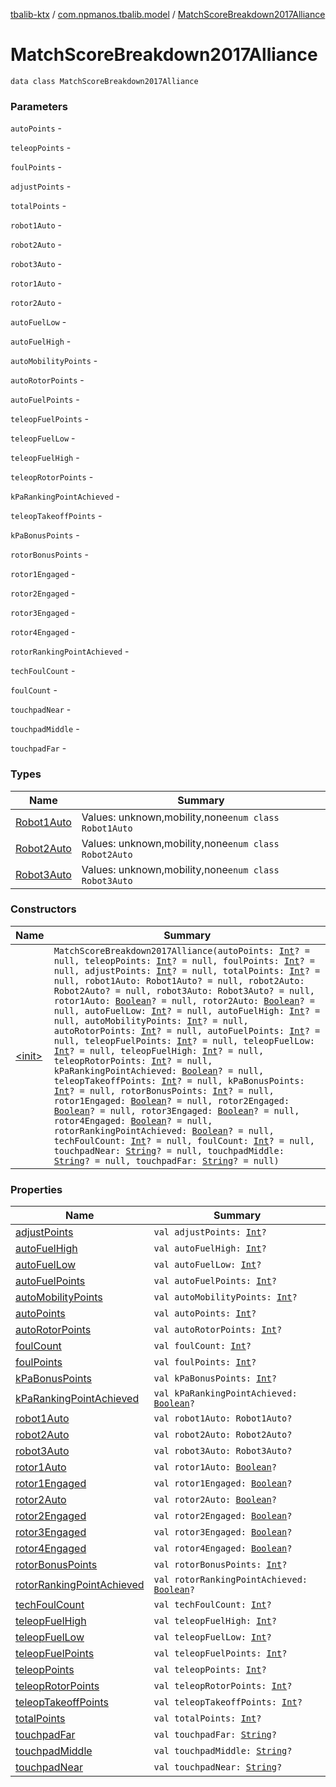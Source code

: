 [tbalib-ktx](../../index.md) / [com.npmanos.tbalib.model](../index.md) / [MatchScoreBreakdown2017Alliance](./index.md)

# MatchScoreBreakdown2017Alliance

`data class MatchScoreBreakdown2017Alliance`

### Parameters

`autoPoints` -

`teleopPoints` -

`foulPoints` -

`adjustPoints` -

`totalPoints` -

`robot1Auto` -

`robot2Auto` -

`robot3Auto` -

`rotor1Auto` -

`rotor2Auto` -

`autoFuelLow` -

`autoFuelHigh` -

`autoMobilityPoints` -

`autoRotorPoints` -

`autoFuelPoints` -

`teleopFuelPoints` -

`teleopFuelLow` -

`teleopFuelHigh` -

`teleopRotorPoints` -

`kPaRankingPointAchieved` -

`teleopTakeoffPoints` -

`kPaBonusPoints` -

`rotorBonusPoints` -

`rotor1Engaged` -

`rotor2Engaged` -

`rotor3Engaged` -

`rotor4Engaged` -

`rotorRankingPointAchieved` -

`techFoulCount` -

`foulCount` -

`touchpadNear` -

`touchpadMiddle` -

`touchpadFar` -

### Types

| Name | Summary |
|---|---|
| [Robot1Auto](-robot1-auto/index.md) | Values: unknown,mobility,none`enum class Robot1Auto` |
| [Robot2Auto](-robot2-auto/index.md) | Values: unknown,mobility,none`enum class Robot2Auto` |
| [Robot3Auto](-robot3-auto/index.md) | Values: unknown,mobility,none`enum class Robot3Auto` |

### Constructors

| Name | Summary |
|---|---|
| [&lt;init&gt;](-init-.md) | `MatchScoreBreakdown2017Alliance(autoPoints: `[`Int`](https://kotlinlang.org/api/latest/jvm/stdlib/kotlin/-int/index.html)`? = null, teleopPoints: `[`Int`](https://kotlinlang.org/api/latest/jvm/stdlib/kotlin/-int/index.html)`? = null, foulPoints: `[`Int`](https://kotlinlang.org/api/latest/jvm/stdlib/kotlin/-int/index.html)`? = null, adjustPoints: `[`Int`](https://kotlinlang.org/api/latest/jvm/stdlib/kotlin/-int/index.html)`? = null, totalPoints: `[`Int`](https://kotlinlang.org/api/latest/jvm/stdlib/kotlin/-int/index.html)`? = null, robot1Auto: Robot1Auto? = null, robot2Auto: Robot2Auto? = null, robot3Auto: Robot3Auto? = null, rotor1Auto: `[`Boolean`](https://kotlinlang.org/api/latest/jvm/stdlib/kotlin/-boolean/index.html)`? = null, rotor2Auto: `[`Boolean`](https://kotlinlang.org/api/latest/jvm/stdlib/kotlin/-boolean/index.html)`? = null, autoFuelLow: `[`Int`](https://kotlinlang.org/api/latest/jvm/stdlib/kotlin/-int/index.html)`? = null, autoFuelHigh: `[`Int`](https://kotlinlang.org/api/latest/jvm/stdlib/kotlin/-int/index.html)`? = null, autoMobilityPoints: `[`Int`](https://kotlinlang.org/api/latest/jvm/stdlib/kotlin/-int/index.html)`? = null, autoRotorPoints: `[`Int`](https://kotlinlang.org/api/latest/jvm/stdlib/kotlin/-int/index.html)`? = null, autoFuelPoints: `[`Int`](https://kotlinlang.org/api/latest/jvm/stdlib/kotlin/-int/index.html)`? = null, teleopFuelPoints: `[`Int`](https://kotlinlang.org/api/latest/jvm/stdlib/kotlin/-int/index.html)`? = null, teleopFuelLow: `[`Int`](https://kotlinlang.org/api/latest/jvm/stdlib/kotlin/-int/index.html)`? = null, teleopFuelHigh: `[`Int`](https://kotlinlang.org/api/latest/jvm/stdlib/kotlin/-int/index.html)`? = null, teleopRotorPoints: `[`Int`](https://kotlinlang.org/api/latest/jvm/stdlib/kotlin/-int/index.html)`? = null, kPaRankingPointAchieved: `[`Boolean`](https://kotlinlang.org/api/latest/jvm/stdlib/kotlin/-boolean/index.html)`? = null, teleopTakeoffPoints: `[`Int`](https://kotlinlang.org/api/latest/jvm/stdlib/kotlin/-int/index.html)`? = null, kPaBonusPoints: `[`Int`](https://kotlinlang.org/api/latest/jvm/stdlib/kotlin/-int/index.html)`? = null, rotorBonusPoints: `[`Int`](https://kotlinlang.org/api/latest/jvm/stdlib/kotlin/-int/index.html)`? = null, rotor1Engaged: `[`Boolean`](https://kotlinlang.org/api/latest/jvm/stdlib/kotlin/-boolean/index.html)`? = null, rotor2Engaged: `[`Boolean`](https://kotlinlang.org/api/latest/jvm/stdlib/kotlin/-boolean/index.html)`? = null, rotor3Engaged: `[`Boolean`](https://kotlinlang.org/api/latest/jvm/stdlib/kotlin/-boolean/index.html)`? = null, rotor4Engaged: `[`Boolean`](https://kotlinlang.org/api/latest/jvm/stdlib/kotlin/-boolean/index.html)`? = null, rotorRankingPointAchieved: `[`Boolean`](https://kotlinlang.org/api/latest/jvm/stdlib/kotlin/-boolean/index.html)`? = null, techFoulCount: `[`Int`](https://kotlinlang.org/api/latest/jvm/stdlib/kotlin/-int/index.html)`? = null, foulCount: `[`Int`](https://kotlinlang.org/api/latest/jvm/stdlib/kotlin/-int/index.html)`? = null, touchpadNear: `[`String`](https://kotlinlang.org/api/latest/jvm/stdlib/kotlin/-string/index.html)`? = null, touchpadMiddle: `[`String`](https://kotlinlang.org/api/latest/jvm/stdlib/kotlin/-string/index.html)`? = null, touchpadFar: `[`String`](https://kotlinlang.org/api/latest/jvm/stdlib/kotlin/-string/index.html)`? = null)` |

### Properties

| Name | Summary |
|---|---|
| [adjustPoints](adjust-points.md) | `val adjustPoints: `[`Int`](https://kotlinlang.org/api/latest/jvm/stdlib/kotlin/-int/index.html)`?` |
| [autoFuelHigh](auto-fuel-high.md) | `val autoFuelHigh: `[`Int`](https://kotlinlang.org/api/latest/jvm/stdlib/kotlin/-int/index.html)`?` |
| [autoFuelLow](auto-fuel-low.md) | `val autoFuelLow: `[`Int`](https://kotlinlang.org/api/latest/jvm/stdlib/kotlin/-int/index.html)`?` |
| [autoFuelPoints](auto-fuel-points.md) | `val autoFuelPoints: `[`Int`](https://kotlinlang.org/api/latest/jvm/stdlib/kotlin/-int/index.html)`?` |
| [autoMobilityPoints](auto-mobility-points.md) | `val autoMobilityPoints: `[`Int`](https://kotlinlang.org/api/latest/jvm/stdlib/kotlin/-int/index.html)`?` |
| [autoPoints](auto-points.md) | `val autoPoints: `[`Int`](https://kotlinlang.org/api/latest/jvm/stdlib/kotlin/-int/index.html)`?` |
| [autoRotorPoints](auto-rotor-points.md) | `val autoRotorPoints: `[`Int`](https://kotlinlang.org/api/latest/jvm/stdlib/kotlin/-int/index.html)`?` |
| [foulCount](foul-count.md) | `val foulCount: `[`Int`](https://kotlinlang.org/api/latest/jvm/stdlib/kotlin/-int/index.html)`?` |
| [foulPoints](foul-points.md) | `val foulPoints: `[`Int`](https://kotlinlang.org/api/latest/jvm/stdlib/kotlin/-int/index.html)`?` |
| [kPaBonusPoints](k-pa-bonus-points.md) | `val kPaBonusPoints: `[`Int`](https://kotlinlang.org/api/latest/jvm/stdlib/kotlin/-int/index.html)`?` |
| [kPaRankingPointAchieved](k-pa-ranking-point-achieved.md) | `val kPaRankingPointAchieved: `[`Boolean`](https://kotlinlang.org/api/latest/jvm/stdlib/kotlin/-boolean/index.html)`?` |
| [robot1Auto](robot1-auto.md) | `val robot1Auto: Robot1Auto?` |
| [robot2Auto](robot2-auto.md) | `val robot2Auto: Robot2Auto?` |
| [robot3Auto](robot3-auto.md) | `val robot3Auto: Robot3Auto?` |
| [rotor1Auto](rotor1-auto.md) | `val rotor1Auto: `[`Boolean`](https://kotlinlang.org/api/latest/jvm/stdlib/kotlin/-boolean/index.html)`?` |
| [rotor1Engaged](rotor1-engaged.md) | `val rotor1Engaged: `[`Boolean`](https://kotlinlang.org/api/latest/jvm/stdlib/kotlin/-boolean/index.html)`?` |
| [rotor2Auto](rotor2-auto.md) | `val rotor2Auto: `[`Boolean`](https://kotlinlang.org/api/latest/jvm/stdlib/kotlin/-boolean/index.html)`?` |
| [rotor2Engaged](rotor2-engaged.md) | `val rotor2Engaged: `[`Boolean`](https://kotlinlang.org/api/latest/jvm/stdlib/kotlin/-boolean/index.html)`?` |
| [rotor3Engaged](rotor3-engaged.md) | `val rotor3Engaged: `[`Boolean`](https://kotlinlang.org/api/latest/jvm/stdlib/kotlin/-boolean/index.html)`?` |
| [rotor4Engaged](rotor4-engaged.md) | `val rotor4Engaged: `[`Boolean`](https://kotlinlang.org/api/latest/jvm/stdlib/kotlin/-boolean/index.html)`?` |
| [rotorBonusPoints](rotor-bonus-points.md) | `val rotorBonusPoints: `[`Int`](https://kotlinlang.org/api/latest/jvm/stdlib/kotlin/-int/index.html)`?` |
| [rotorRankingPointAchieved](rotor-ranking-point-achieved.md) | `val rotorRankingPointAchieved: `[`Boolean`](https://kotlinlang.org/api/latest/jvm/stdlib/kotlin/-boolean/index.html)`?` |
| [techFoulCount](tech-foul-count.md) | `val techFoulCount: `[`Int`](https://kotlinlang.org/api/latest/jvm/stdlib/kotlin/-int/index.html)`?` |
| [teleopFuelHigh](teleop-fuel-high.md) | `val teleopFuelHigh: `[`Int`](https://kotlinlang.org/api/latest/jvm/stdlib/kotlin/-int/index.html)`?` |
| [teleopFuelLow](teleop-fuel-low.md) | `val teleopFuelLow: `[`Int`](https://kotlinlang.org/api/latest/jvm/stdlib/kotlin/-int/index.html)`?` |
| [teleopFuelPoints](teleop-fuel-points.md) | `val teleopFuelPoints: `[`Int`](https://kotlinlang.org/api/latest/jvm/stdlib/kotlin/-int/index.html)`?` |
| [teleopPoints](teleop-points.md) | `val teleopPoints: `[`Int`](https://kotlinlang.org/api/latest/jvm/stdlib/kotlin/-int/index.html)`?` |
| [teleopRotorPoints](teleop-rotor-points.md) | `val teleopRotorPoints: `[`Int`](https://kotlinlang.org/api/latest/jvm/stdlib/kotlin/-int/index.html)`?` |
| [teleopTakeoffPoints](teleop-takeoff-points.md) | `val teleopTakeoffPoints: `[`Int`](https://kotlinlang.org/api/latest/jvm/stdlib/kotlin/-int/index.html)`?` |
| [totalPoints](total-points.md) | `val totalPoints: `[`Int`](https://kotlinlang.org/api/latest/jvm/stdlib/kotlin/-int/index.html)`?` |
| [touchpadFar](touchpad-far.md) | `val touchpadFar: `[`String`](https://kotlinlang.org/api/latest/jvm/stdlib/kotlin/-string/index.html)`?` |
| [touchpadMiddle](touchpad-middle.md) | `val touchpadMiddle: `[`String`](https://kotlinlang.org/api/latest/jvm/stdlib/kotlin/-string/index.html)`?` |
| [touchpadNear](touchpad-near.md) | `val touchpadNear: `[`String`](https://kotlinlang.org/api/latest/jvm/stdlib/kotlin/-string/index.html)`?` |
